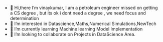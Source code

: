 - 👋 Hi,there I’m vinaykumar,  I am a petroleum engineer missed on getting a CS degree , but its ok i dont need a degree , we need focus and determination 
- 👀 I’m interested in Datascience,Maths,Numerical Simulations,NewTech
- 🌱 I’m currently learning Machine learning Model Implementation
- 💞️ I’m looking to collaborate on Projects in DataScience Area.

<!---
vinaykumar007/vinaykumar007 is a ✨ special ✨ repository because its `README.md` (this file) appears on your GitHub profile.
You can click the Preview link to take a look at your changes.
--->

